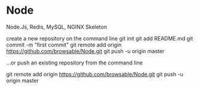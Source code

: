# Node
Node.Js, Redis, MySQL, NGINX Skeleton


create a new repository on the command line
git init
git add README.md
git commit -m "first commit"
git remote add origin https://github.com/browsable/Node.git
git push -u origin master

…or push an existing repository from the command line

git remote add origin https://github.com/browsable/Node.git
git push -u origin master
